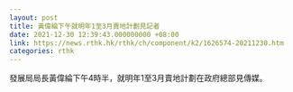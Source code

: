 ```yaml
---
layout: post
title: 黃偉綸下午就明年1至3月賣地計劃見記者
date: 2021-12-30 12:39:43.000000000 +08:00
link: https://news.rthk.hk/rthk/ch/component/k2/1626574-20211230.htm
categories: rthk
---
```


發展局局長黃偉綸下午4時半，就明年1至3月賣地計劃在政府總部見傳媒。

